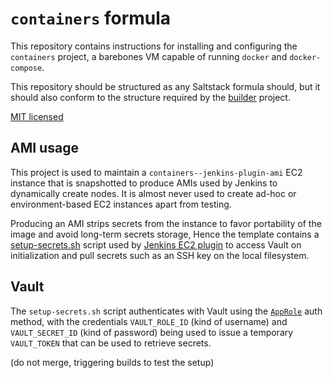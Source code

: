# `containers` formula

This repository contains instructions for installing and configuring the `containers` project, a barebones VM capable of running `docker` and `docker-compose`.

This repository should be structured as any Saltstack formula should, but it 
should also conform to the structure required by the [builder](https://github.com/elifesciences/builder) 
project.

[MIT licensed](LICENCE.txt)

## AMI usage

This project is used to maintain a `containers--jenkins-plugin-ami` EC2 instance that is snapshotted to produce AMIs used by Jenkins to dynamically create nodes. It is almost never used to create ad-hoc or environment-based EC2 instances apart from testing.

Producing an AMI strips secrets from the instance to favor portability of the image and avoid long-term secrets storage, Hence the template contains a [setup-secrets.sh](salt/containers/config/usr-local-bin-setup-secrets.sh) script used by [Jenkins EC2 plugin](https://alfred.elifesciences.org/configure) to access Vault on initialization and pull secrets such as an SSH key on the local filesystem.

## Vault

The `setup-secrets.sh` script authenticates with Vault using the [`AppRole`](https://www.vaultproject.io/docs/auth/approle.html) auth method, with the credentials `VAULT_ROLE_ID` (kind of username) and `VAULT_SECRET_ID` (kind of password) being used to issue a temporary `VAULT_TOKEN` that can be used to retrieve secrets.

(do not merge, triggering builds to test the setup)
